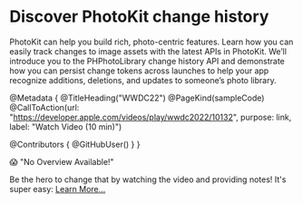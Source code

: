 # Discover PhotoKit change history

PhotoKit can help you build rich, photo-centric features. Learn how you can easily track changes to image assets with the latest APIs in PhotoKit. We’ll introduce you to the PHPhotoLibrary change history API and demonstrate how you can persist change tokens across launches to help your app recognize additions, deletions, and updates to someone’s photo library.

@Metadata {
   @TitleHeading("WWDC22")
   @PageKind(sampleCode)
   @CallToAction(url: "https://developer.apple.com/videos/play/wwdc2022/10132", purpose: link, label: "Watch Video (10 min)")

   @Contributors {
      @GitHubUser(<replace this with your GitHub handle>)
   }
}

😱 "No Overview Available!"

Be the hero to change that by watching the video and providing notes! It's super easy:
 [Learn More…](https://wwdcnotes.com/documentation/wwdcnotes/contributing)
